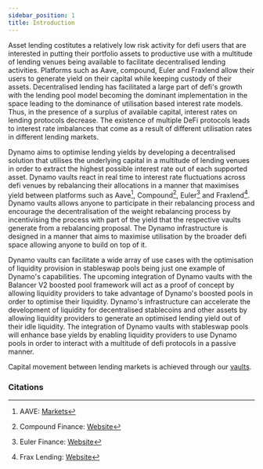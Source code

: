 ```yaml
---
sidebar_position: 1
title: Introduction
---
```


Asset lending costitutes a relatively low risk activity for defi users that are interested in putting their portfolio assets to productive use with a multitude of lending venues being available to facilitate decentralised lending activities. Platforms such as Aave, compound, Euler and Fraxlend allow their users to generate yield on their capital while keeping custody of their assets. Decentralised lending has facilitated a large part of defi's growth with the lending pool model becoming the dominant implementation in the space leading to the dominance of utilisation based interest rate models. Thus, in the presence of a surplus of available capital, interest rates on lending protocols decrease. The existence of multiple DeFi protocols leads to interest rate imbalances that come as a result of different utilisation rates in different lending markets.

Dynamo aims to optimise lending yields by developing a decentralised solution that utilises the underlying capital in a multitude of lending venues in order to extract the highest possible interest rate out of each supported asset. Dynamo vaults react in real time to interest rate fluctuations across defi venues by rebalancing their allocations in a manner that maximises yield between platforms such as Aave[^1], Compound[^2], Euler[^3] and Fraxlend[^4]. Dynamo vaults allows anyone to participate in their rebalancing process and encourage the decentralisation of the weight rebalancing process by incentivising the process with part of the yield that the respective vaults generate from a rebalancing proposal. The Dynamo infrastructure is designed in a manner that aims to maximise utilisation by the broader defi space allowing anyone to build on top of it.

Dynamo vaults can facilitate a wide array of use cases with the optimisation of liquidity provision in stableswap pools being just one example of Dynamo's capabilities. The upcoming integration of Dynamo vaults with the Balancer V2 boosted pool framework will act as a proof of concept by allowing liquidity providers to take advantage of Dynamo's boosted pools in order to optimise their liquidity. Dynamo's infrastructure can accelerate the development of liquidity for decentralised stablecoins and other assets by allowing liquidity providers to generate an optimised lending yield out of their idle liquidity. The integration of Dynamo vaults with stableswap pools will enhance base yields by enabling liquidity providers to use Dynamo pools in order to interact with a multitude of defi protocols in a passive manner.

Capital movement between lending markets is achieved through our [vaults](./Vaults/intro).

### Citations

[^1]: AAVE: [Markets](https://app.aave.com/#/markets)
[^2]: Compound Finance: [Website](https://compound.finance/)
[^3]: Euler Finance: [Website](https://www.euler.finance/)
[^4]: Frax Lending: [Website](https://docs.frax.finance/amo/frax-lending)
